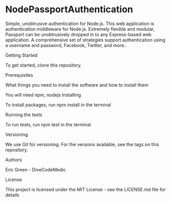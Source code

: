 # NodePassportAuthentication
Simple, unobtrusive authentication for Node.js.
This web application is authentication middleware for Node.js. Extremely flexible and modular, 
Passport can be unobtrusively dropped in to any Express-based web application. 
A comprehensive set of strategies support authentication using a username and password, Facebook, Twitter, and more..

Getting Started

To get started, clone this repository.

Prerequisites

What things you need to install the software and how to install them

You will need npm, nodejs
Installing

To install packages, run npm install in the terminal

Running the tests

To run tests, run npm test in the terminal

Versioning

We use Git for versioning. For the versions available, see the tags on this repository.

Authors

Eric Green - DiveCodeMedic

License

This project is licensed under the MIT License - see the LICENSE.md file for details
